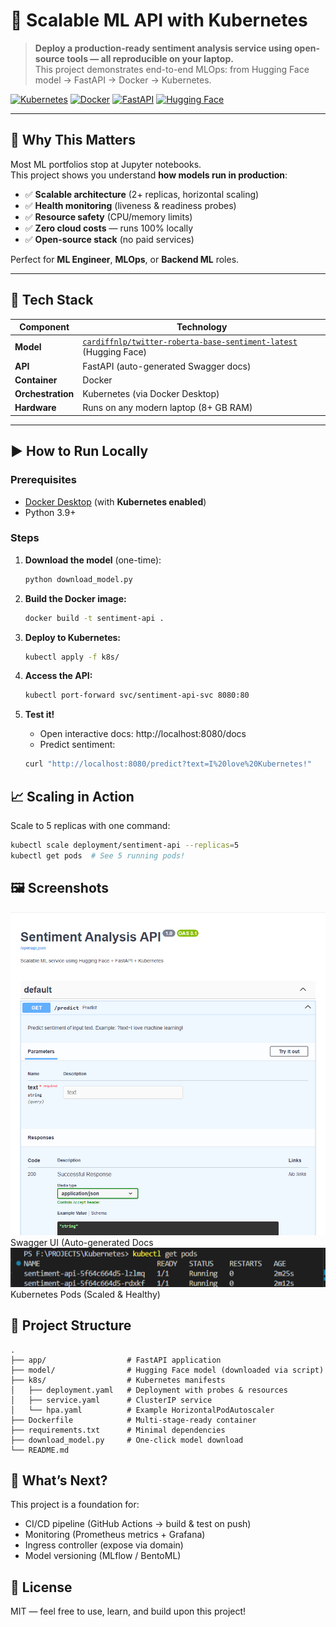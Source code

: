 # 🚀 Scalable ML API with Kubernetes

> **Deploy a production-ready sentiment analysis service using open-source tools — all reproducible on your laptop.**  
> This project demonstrates end-to-end MLOps: from Hugging Face model → FastAPI → Docker → Kubernetes.

[![Kubernetes](https://img.shields.io/badge/Kubernetes-%23326CE5.svg?logo=kubernetes&logoColor=white)](https://kubernetes.io/)
[![Docker](https://img.shields.io/badge/Docker-%232496ED.svg?logo=docker&logoColor=white)](https://www.docker.com/)
[![FastAPI](https://img.shields.io/badge/FastAPI-%23009688.svg?logo=fastapi&logoColor=white)](https://fastapi.tiangolo.com/)
[![Hugging Face](https://img.shields.io/badge/Hugging%20Face-%23FFD166.svg?logo=huggingface&logoColor=black)](https://huggingface.co/)

---

## 🎯 Why This Matters

Most ML portfolios stop at Jupyter notebooks.  
This project shows you understand **how models run in production**:

- ✅ **Scalable architecture** (2+ replicas, horizontal scaling)
- ✅ **Health monitoring** (liveness & readiness probes)
- ✅ **Resource safety** (CPU/memory limits)
- ✅ **Zero cloud costs** — runs 100% locally
- ✅ **Open-source stack** (no paid services)

Perfect for **ML Engineer**, **MLOps**, or **Backend ML** roles.

---

## 🧪 Tech Stack

| Component       | Technology |
|-----------------|------------|
| **Model**       | [`cardiffnlp/twitter-roberta-base-sentiment-latest`](https://huggingface.co/cardiffnlp/twitter-roberta-base-sentiment-latest) (Hugging Face) |
| **API**         | FastAPI (auto-generated Swagger docs) |
| **Container**   | Docker |
| **Orchestration**| Kubernetes (via Docker Desktop) |
| **Hardware**    | Runs on any modern laptop (8+ GB RAM) |

---

## ▶️ How to Run Locally

### Prerequisites
- [Docker Desktop](https://www.docker.com/products/docker-desktop/) (with **Kubernetes enabled**)
- Python 3.9+

### Steps
1. **Download the model** (one-time):
   ```bash
   python download_model.py
   ```

2. **Build the Docker image:**
    ```bash
    docker build -t sentiment-api .
    ```

3. **Deploy to Kubernetes:**
    ```bash
    kubectl apply -f k8s/
    ```

4. **Access the API:**
    ```bash
    kubectl port-forward svc/sentiment-api-svc 8080:80
    ```

5. **Test it!**
    - Open interactive docs: http://localhost:8080/docs
    - Predict sentiment:
    ```bash
    curl "http://localhost:8080/predict?text=I%20love%20Kubernetes!"
    ```

## 📈 Scaling in Action

Scale to 5 replicas with one command:
```bash
kubectl scale deployment/sentiment-api --replicas=5
kubectl get pods  # See 5 running pods!
```

## 🖼️ Screenshots
![Swagger UI (Auto-generated Docs)](screens/2025-10-06_02-32-16.png)
Swagger UI (Auto-generated Docs
![Kubernetes Pods (Scaled & Healthy)](screens/2025-10-06_02-41-43.png)
Kubernetes Pods (Scaled & Healthy)

## 📁 Project Structure

```
.
├── app/                  # FastAPI application
├── model/                # Hugging Face model (downloaded via script)
├── k8s/                  # Kubernetes manifests
│   ├── deployment.yaml   # Deployment with probes & resources
│   ├── service.yaml      # ClusterIP service
│   └── hpa.yaml          # Example HorizontalPodAutoscaler
├── Dockerfile            # Multi-stage-ready container
├── requirements.txt      # Minimal dependencies
├── download_model.py     # One-click model download
└── README.md
```

## 🚀 What’s Next?

This project is a foundation for:

- CI/CD pipeline (GitHub Actions → build & test on push)
- Monitoring (Prometheus metrics + Grafana)
- Ingress controller (expose via domain)
- Model versioning (MLflow / BentoML)

## 📝 License

MIT — feel free to use, learn, and build upon this project!
